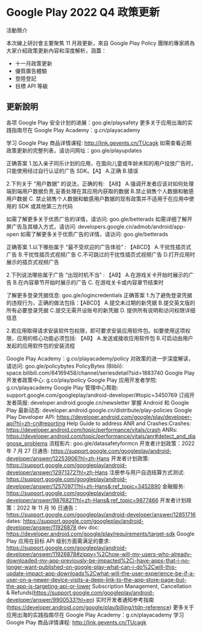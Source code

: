 # Google Play 2022 Q4 政策更新

活動簡介


本次線上研討會主要聚焦 11 月政更新，來自 Google Play Policy 團隊的專家將為大家介紹政策更新內容和深度解析，涵蓋：

- 十一月政策更新
- 優質廣告體驗
- 登陸登記
- 目標 API 等級

## 更新說明


各项 Google Play 安全计划的进展：goo.gle/playsafety
更多关于应用出海的实践指南尽在 Google Play Academy：g.cn/playacademy

学习 Google Play 商品详情课程: http://link.gevents.cn/TUcagk
如需查看近期政策更新的完整列表，请访问网址：goo.gle/playupdates

正确答案 
1.加入亲子同乐计划的应用，在面向儿童或年龄未知的用户投放广告时，只能使用经过自行认证的广告 SDK。【A】 
A.正确 
B.错误

2.下列关于 “用户数据” 的说法，正确的有: 【AB】 
A.强调开发者应该对如何处理端到端用户数据负责,妥善处理在其应用内获取的数据 
B.禁止销售个人数据和敏感用户数据 
C. 禁止销售个人数据和敏感用户数据的现有政策并不适用于在应用中使用的 SDK 或其他第三方代码

如需了解更多关于优质广告的详情，请访问: goo.gle/betterads
如需详细了解开屏广告及其植入方式，请访问: developers.google.cn/admob/android/app-open
如需了解更多关于优质广告的详情，请访问: goo.gle/betterads

正确答案 
1.以下哪些属于 “最不受欢迎的广告体验” : 【ABCD】 
A.干扰性插页式广告 
B.干扰性插页式视频广告 
C.不可跳过的干扰性插页式视频广告 
D.打开应用时展示的插页式视频广告

2.下列说法哪些属于广告 “出现时机不当” : 【AB】 
A.在游戏关卡开始时展示的广告 
B.在内容章节开始时展示的广告 
C. 在游戏关卡或内容章节结束时

了解更多登录凭据信息: goo.gle/logincredentials
正确答案 
1.为了避免登录凭据的违规行为，正确的做法包括：【ABCD】 
A.提交未过期的新凭据 
B.提交英文版的所有必要登录凭据 
C.提交无需开设账号的新凭据 
D. 提供所有说明和访问权限详细信息

2.若应用取得请求安装软件包权限，即可要求安装应用软件包。如要使用这项权限，应用的核心功能必须包括: 【AB】 
A.发送或接收应用软件包 
B.可启动由用户发起的应用软件包的安装流程

Google Play Academy：g.co/playacademy/policy
对政策的进一步深度解读，请访问: goo.gle/policybytes
PolicyBytes (Blibli): space.bilibili.com/64169458/channel/seriesdetail?sid=1883740
Google Play 开发者政策中心: g.co/play/policy
Google Play 应用开发者学院: g.cn/playacademy
Google Play 管理中心帮助: support.google.com/googleplay/android-developer/#topic=3450769
订阅开发者简报: developer.android.google.cn/newsletter
掌握 Android 和 Google Play 最新动态: developer.android.google.cn/distribute/play-policies
Google Play Developer API: https://developer.android.com/google/play/developer-api?hl=zh-cn#reporting
Help Guide to address ANR and Crashes:Crashes: https://developer.android.com/topic/performance/vitals/crash
ANRs: https://developer.android.com/topic/performance/vitals/anr#detect_and_diagnose_problems
流程影片: goo.gle/datasafetyformcn
开发者计划政策：2022 年 7 月 27 日通告: https://support.google.com/googleplay/android-developer/answer/12253906?hl=zh-Hans
开发者计划政策: https://support.google.com/googleplay/android-developer/answer/12971372?hl=zh-Hans
注册参与用户自选结算方式测试: https://support.google.com/googleplay/android-developer/answer/12570971?hl=zh-Hans&;ref_topic=3452890
金融服务: https://support.google.com/googleplay/android-developer/answer/9876821?hl=zh-Hans&;ref_topic=9877466
开发者计划政策：2022 年 11 月 16 日通告： https://support.google.com/googleplay/android-developer/answer/12851716
dates:  https://support.google.com/googleplay/android-developer/answer/11926878
dev doc:  https://developer.android.com/google/play/requirements/target-sdk 
Google Play 应用在目标 API 级别方面需满足的要求: https://support.google.com/googleplay/android-developer/answer/11926878#zippy=%2Chow-will-my-users-who-already-downloaded-my-app-previously-be-impacted%2Ci-have-apps-that-i-no-longer-want-published-on-google-play-what-can-i-do%2Cwill-this-update-impact-app-downloads%2Cwhat-will-the-user-experience-be-if-a-user-on-a-newer-device-visits-a-deep-link-to-the-app-store-page-but-the-app-is-targeting-api-or-lower
Subscription Management, Cancellation & Refunds(https://support.google.com/googleplay/android-developer/answer/9900533?hl=en)
实时开发者通知参考指南(https://developer.android.com/google/play/billing/rtdn-reference)
更多关于应用出海的实践指南尽在 Google Play Academy：g.cn/playacademy 
学习 Google Play 商品详情课程: http://link.gevents.cn/TUcagk